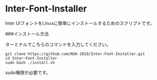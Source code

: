 # Inter-Font-Installer
Inter UIフォントをLinuxに簡単にインストールするためのスクリプトです。

###インストール方法

ターミナルでこちらのコマンドを入力してください。

```
git clone https://github.com/NSK-1010/Inter-Font-Installer.git
cd Inter-Font-Installer
sudo bash ./install.sh
```

sudo権限が必要です。
